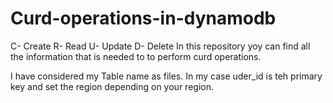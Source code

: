 # Curd-operations-in-dynamodb

C- Create
R- Read
U- Update
D- Delete
  In this repository yoy can find all the information that is needed to to perform curd operations.


I have considered my Table name as files.
In my case uder_id is teh primary key and set the region depending on your region.
